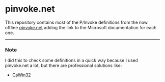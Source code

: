 # pinvoke.net

This repository contains most of the P/Invoke definitions from the now offline [pinvoke.net](http://pinvoke.net/) adding the link to the Microsoft documentation for each one.

---------------

### Note

I did this to check some definitions in a quick way because I used pinvoke.net a lot, but there are professional solutions like:

- [CsWin32](https://github.com/microsoft/CsWin32)
